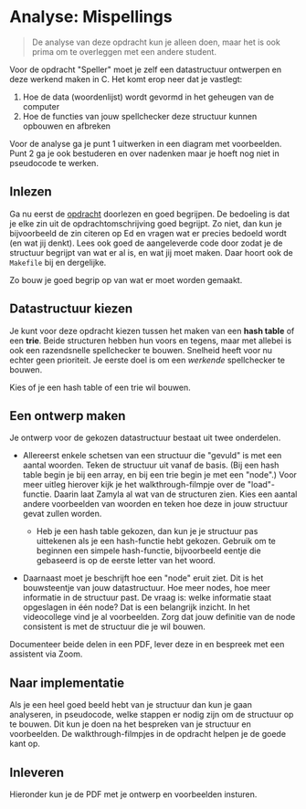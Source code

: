 # Analyse: Mispellings

> De analyse van deze opdracht kun je alleen doen, maar het is ook prima om te overleggen met een andere student.

Voor de opdracht "Speller" moet je zelf een datastructuur ontwerpen en deze werkend maken in C. Het komt erop neer dat je vastlegt:

1. Hoe de data (woordenlijst) wordt gevormd in het geheugen van de computer
2. Hoe de functies van jouw spellchecker deze structuur kunnen opbouwen en afbreken

Voor de analyse ga je punt 1 uitwerken in een diagram met voorbeelden. Punt 2 ga je ook bestuderen en over nadenken maar je hoeft nog niet in pseudocode te werken.

## Inlezen

Ga nu eerst de [opdracht](/problems/cs50/speller) doorlezen en goed begrijpen. De bedoeling is dat je elke zin uit de opdrachtomschrijving goed begrijpt. Zo niet, dan kun je bijvoorbeeld de zin citeren op Ed en vragen wat er precies bedoeld wordt (en wat jij denkt). Lees ook goed de aangeleverde code door zodat je de structuur begrijpt van wat er al is, en wat jij moet maken. Daar hoort ook de `Makefile` bij en dergelijke.

Zo bouw je goed begrip op van wat er moet worden gemaakt.

## Datastructuur kiezen

Je kunt voor deze opdracht kiezen tussen het maken van een **hash table** of een **trie**. Beide structuren hebben hun voors en tegens, maar met allebei is ook een razendsnelle spellchecker te bouwen. Snelheid heeft voor nu echter geen prioriteit. Je eerste doel is om een *werkende* spellchecker te bouwen.

Kies of je een hash table of een trie wil bouwen.

## Een ontwerp maken

Je ontwerp voor de gekozen datastructuur bestaat uit twee onderdelen.

- Allereerst enkele schetsen van een structuur die "gevuld" is met een aantal woorden. Teken de structuur uit vanaf de basis. (Bij een hash table begin je bij een array, en bij een trie begin je met een "node".) Voor meer uitleg hierover kijk je het walkthrough-filmpje over de "load"-functie. Daarin laat Zamyla al wat van de structuren zien. Kies een aantal andere voorbeelden van woorden en teken hoe deze in jouw structuur gevat zullen worden.

	- Heb je een hash table gekozen, dan kun je je structuur pas uittekenen als je een hash-functie hebt gekozen. Gebruik om te beginnen een simpele hash-functie, bijvoorbeeld eentje die gebaseerd is op de eerste letter van het woord.

- Daarnaast moet je beschrijft hoe een "node" eruit ziet. Dit is het bouwsteentje van jouw datastructuur. Hoe meer nodes, hoe meer informatie in de structuur past. De vraag is: welke informatie staat opgeslagen in één node? Dat is een belangrijk inzicht. In het videocollege vind je al voorbeelden. Zorg dat jouw definitie van de node consistent is met de structuur die je wil bouwen.

Documenteer beide delen in een PDF, lever deze in en bespreek met een assistent via Zoom.

## Naar implementatie

Als je een heel goed beeld hebt van je structuur dan kun je gaan analyseren, in pseudocode, welke stappen er nodig zijn om de structuur op te bouwen. Dit kun je doen na het bespreken van je structuur en voorbeelden. De walkthrough-filmpjes in de opdracht helpen je de goede kant op.

## Inleveren

Hieronder kun je de PDF met je ontwerp en voorbeelden insturen.
